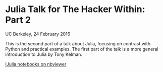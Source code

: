 Julia Talk for The Hacker Within: Part 2
========================================

UC Berkeley, 24 February 2016

This is the second part of a talk about Julia, focusing on contrast
with Python and practical examples. The first part of the talk is a
more general introduction to Julia by Tony Kelman.

[IJulia notebooks on nbviewer](http://nbviewer.ipython.org/github/kbarbary/talks/tree/master/2016-thw-julia/)
